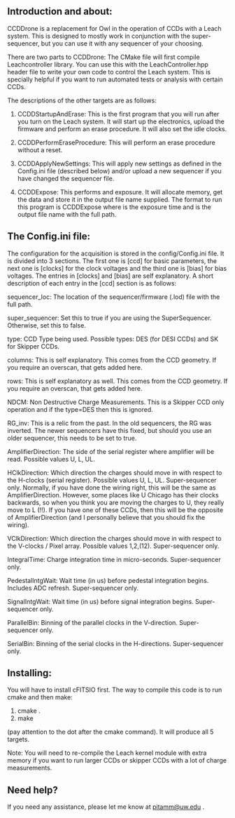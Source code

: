 ﻿Introduction and about:
-----------------------------------------------------------

CCDDrone is a replacement for Owl in the operation of CCDs with a Leach system. This is designed to mostly work in conjunction with the super-sequencer, but you can use it with any sequencer of your choosing.

There are two parts to CCDDrone: The CMake file will first compile Leachcontroller library. You can use this with the LeachController.hpp header file to write your own code to control the Leach system. This is specially helpful if you want to run automated tests or analysis with certain CCDs. 

The descriptions of the other targets are as follows:

1. CCDDStartupAndErase: This is the first program that you will run after you turn on the Leach system. It will start up the electronics, upload the firmware and perform an erase procedure. It will also set the idle clocks.

2. CCDDPerformEraseProcedure: This will perform an erase procedure without a reset.

3. CCDDApplyNewSettings: This will apply new settings as defined in the Config.ini file (described below) and/or upload a new sequencer if you have changed the sequencer file. 

4. CCDDExpose: This performs and exposure. It will allocate memory, get the data and store it in the output file name supplied. The format to run this program is CCDDExpose <exp> <output> where <exp> is the exposure time and <output> is the output file name with the full path.


The Config.ini file:
-----------------------------------------------------------

The configuration for the acquisition is stored in the config/Config.ini file. It is divided into 3 sections. The first one is [ccd] for basic parameters, the next one is [clocks] for the clock voltages and the third one is [bias] for bias voltages. The entries in [clocks] and [bias] are self explanatory. A short description of each entry in the [ccd] section is as follows:

sequencer_loc: The location of the sequencer/firmware (.lod) file with the full path.

super_sequencer: Set this to true if you are using the SuperSequencer. Otherwise, set this to false. 

type: CCD Type being used. Possible types: DES (for DESI CCDs) and SK for Skipper CCDs.

columns: This is self explanatory. This comes from the CCD geometry. If you require an overscan, that gets added here.

rows: This is self explanatory as well. This comes from the CCD geometry. If you require an overscan, that gets added here.

NDCM: Non Destructive Charge Measurements. This is a Skipper CCD only operation and if the type=DES then this is ignored.

RG_inv: This is a relic from the past. In the old sequencers, the RG was inverted. The newer sequencers have this fixed, but should you use an older sequencer, this needs to be set to true.

AmplifierDirection: The side of the serial register where amplifier will be read. Possible values U, L, UL. 

HClkDirection: Which direction the charges should move in with respect to the H-clocks (serial register). Possible values U, L, UL. Super-sequencer only. Normally, if you have done the wiring right, this will be the same as AmplifierDirection. However, some places like U Chicago has their clocks backwards, so when you think you are moving the charges to U, they really move to L (!!). If you have one of these CCDs, then this will be the opposite of AmplifierDirection (and I personally believe that you should fix the wiring).

VClkDirection: Which direction the charges should move in with respect to the V-clocks / Pixel array. Possible values 1,2,(12). Super-sequencer only.

IntegralTime: Charge integration time in micro-seconds. Super-sequencer only.

PedestalIntgWait: Wait time (in us) before pedestal integration begins. Includes ADC refresh. Super-sequencer only.

SignalIntgWait: Wait time (in us) before signal integration begins. Super-sequencer only.

ParallelBin: Binning of the parallel clocks in the V-direction. Super-sequencer only.

SerialBin: Binning of the serial clocks in the H-directions. Super-sequencer only.




Installing:
-----------------------------------------------------------

You will have to install cFITSIO first. The way to compile this code is to run cmake and then make:

1. cmake . 
2. make

(pay attention to the dot after the cmake command). It will produce all 5 targets.

Note: You will need to re-compile the Leach kernel module with extra memory if you want to run larger CCDs or skipper CCDs with a lot of charge measurements.



Need help? 
-----------------------------------------------------------

If you need any assistance, please let me know at pitamm@uw.edu .
